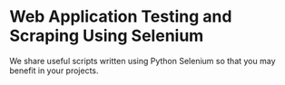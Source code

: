# Web Application Testing and Scraping Using Selenium

We share useful scripts written using Python Selenium so that you may benefit in your projects.
